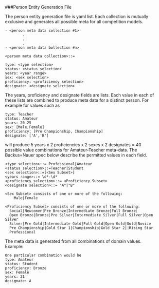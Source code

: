 ###Person Entity Generation File

The person entity generation file is yaml list.  Each
collection is mutually exclusive and generates all 
possible meta for all competition models.



```
- <person meta data collection #1>
        .
        .
        .
- <person meta data bollection #n>  

```


```
<person meta data collection>::=

type: <type selection>
status: <status selection>
years: <year range>
sex: <sex selection>
proficiency: <proficiency selection>
designate: <designate selection>

```
The years, proficiency and designate fields are lists.  Each value in each of these
lists are combined to produce meta data for a distinct person.  For example for
values such as 
```
type: Teacher
status: Amateur
years: 20-25
sex: [Male,Female]
proficiency: [Pre Championship, Championship]
designate: ['A','B']

```
will produce 5 years x 2 proficiencies x 2 sexes x 2 designates = 40 possible
value combinations for Amateur-Teacher meta-data.  The Backus=Nauer
spec below describe the permitted values in each field.

```
<type selection>::= Professional|Amateur
<status selection>::=Teacher|Student
<sex selection>::=[<Sex Subset>]
<years range>::= \d*-\d*
<proficiency selection>::= <Proficiency Subset>
<designate selection>::= "A"|"B"
```

```
<Sex Subset> consists of one or more of the following:
    Male|Female

<Proficiency Subset> consists of one or more of the following:
  Social|Newcomer|Pre Bronze|Intermediate Bronze|Full Bronze|
  Open Bronze|Bronze|Pre Silver|Intermediate Silver|Full Silver|Open Silver
  Silver|Pre Gold|Intermediate Gold|Full Gold|Open Gold|Gold|Novice
  Pre Championship|Gold Star 1|Championship|Gold Star 2||Rising Star
  Professional

```
The meta data is generated from all combinations of domain values.  Example:

```
One particular combination would be 
type: Amateur
status: Student
proficiency: Bronze
sex: Female
years: 21
designate: A

```
